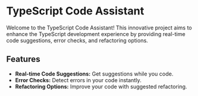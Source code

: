 # TypeScript Code Assistant

Welcome to the TypeScript Code Assistant! This innovative project aims to enhance the TypeScript development experience by providing real-time code suggestions, error checks, and refactoring options.

## Features

- **Real-time Code Suggestions:** Get suggestions while you code.
- **Error Checks:** Detect errors in your code instantly.
- **Refactoring Options:** Improve your code with suggested refactoring.
